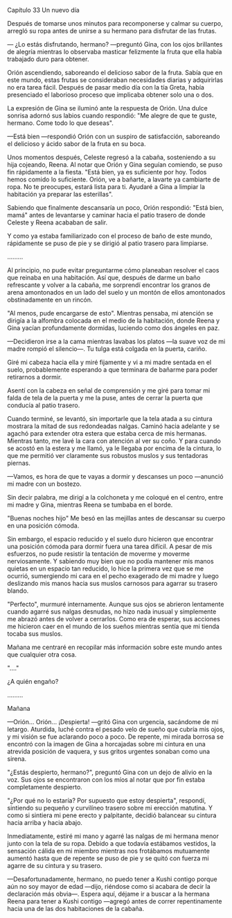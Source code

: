 
Capítulo 33 Un nuevo día

Después de tomarse unos minutos para recomponerse y calmar su cuerpo, arregló su ropa antes de unirse a su hermano para disfrutar de las frutas.

— ¿Lo estás disfrutando, hermano? —preguntó Gina, con los ojos brillantes de alegría mientras lo observaba masticar felizmente la fruta que ella había trabajado duro para obtener.

Orión ascendiendo, saboreando el delicioso sabor de la fruta. Sabía que en este mundo, estas frutas se consideraban necesidades diarias y adquirirlas no era tarea fácil. Después de pasar medio día con la tía Greta, había presenciado el laborioso proceso que implicaba obtener solo una o dos.

La expresión de Gina se iluminó ante la respuesta de Orión. Una dulce sonrisa adornó sus labios cuando respondió: "Me alegre de que te guste, hermano. Come todo lo que deseas".

—Está bien —respondió Orión con un suspiro de satisfacción, saboreando el delicioso y ácido sabor de la fruta en su boca.

Unos momentos después, Celeste regresó a la cabaña, sosteniendo a su hija cojeando, Reena. Al notar que Orión y Gina seguían comiendo, se puso fin rápidamente a la fiesta. "Está bien, ya es suficiente por hoy. Todos hemos comido lo suficiente. Orión, ve a bañarte, a lavarte ya cambiarte de ropa. No te preocupes, estará lista para ti. Ayudaré a Gina a limpiar la habitación ya preparar las esterillas".

Sabiendo que finalmente descansaría un poco, Orión respondió: "Está bien, mamá" antes de levantarse y caminar hacia el patio trasero de donde Celeste y Reena acababan de salir.

Y como ya estaba familiarizado con el proceso de baño de este mundo, rápidamente se puso de pie y se dirigió al patio trasero para limpiarse.

…......

Al principio, no pude evitar preguntarme cómo planeaban resolver el caos que reinaba en una habitación. Así que, después de darme un baño refrescante y volver a la cabaña, me sorprendí encontrar los granos de arena amontonados en un lado del suelo y un montón de ellos amontonados obstinadamente en un rincón.

"Al menos, pude encargarse de esto". Mientras pensaba, mi atención se dirigía a la alfombra colocada en el medio de la habitación, donde Reena y Gina yacían profundamente dormidas, luciendo como dos ángeles en paz.

—Decidieron irse a la cama mientras lavabas los platos —la suave voz de mi madre rompió el silencio—. Tu tulga está colgada en la puerta, cariño.

Giré mi cabeza hacia ella y miré fijamente y vi a mi madre sentada en el suelo, probablemente esperando a que terminara de bañarme para poder retirarnos a dormir.

Asentí con la cabeza en señal de comprensión y me giré para tomar mi falda de tela de la puerta y me la puse, antes de cerrar la puerta que conducía al patio trasero.

Cuando terminé, se levantó, sin importarle que la tela atada a su cintura mostrara la mitad de sus redondeadas nalgas. Caminó hacia adelante y se agachó para extender otra estera que estaba cerca de mis hermanas. Mientras tanto, me lavé la cara con atención al ver su coño. Y para cuando se acostó en la estera y me llamó, ya le llegaba por encima de la cintura, lo que me permitió ver claramente sus robustos muslos y sus tentadoras piernas.

—Vamos, es hora de que te vayas a dormir y descanses un poco —anunció mi madre con un bostezo.

Sin decir palabra, me dirigí a la colchoneta y me coloqué en el centro, entre mi madre y Gina, mientras Reena se tumbaba en el borde.

"Buenas noches hijo" Me besó en las mejillas antes de descansar su cuerpo en una posición cómoda.

Sin embargo, el espacio reducido y el suelo duro hicieron que encontrar una posición cómoda para dormir fuera una tarea difícil. A pesar de mis esfuerzos, no pude resistir la tentación de moverme y moverme nerviosamente. Y sabiendo muy bien que no podía mantener mis manos quietas en un espacio tan reducido, lo hice la primera vez que se me ocurrió, sumergiendo mi cara en el pecho exagerado de mi madre y luego deslizando mis manos hacia sus muslos carnosos para agarrar su trasero blando.

"Perfecto", murmuré internamente. Aunque sus ojos se abrieron lentamente cuando agarré sus nalgas desnudas, no hizo nada inusual y simplemente me abrazó antes de volver a cerrarlos. Como era de esperar, sus acciones me hicieron caer en el mundo de los sueños mientras sentía que mi tienda tocaba sus muslos.

Mañana me centraré en recopilar más información sobre este mundo antes que cualquier otra cosa.

"...."

¿A quién engaño?

…......

Mañana

—Orión... Orión... ¡Despierta! —gritó Gina con urgencia, sacándome de mi letargo. Aturdida, luché contra el pesado velo de sueño que cubría mis ojos, y mi visión se fue aclarando poco a poco. De repente, mi mirada borrosa se encontró con la imagen de Gina a horcajadas sobre mi cintura en una atrevida posición de vaquera, y sus gritos urgentes sonaban como una sirena.

"¿Estás despierto, hermano?", preguntó Gina con un dejo de alivio en la voz. Sus ojos se encontraron con los míos al notar que por fin estaba completamente despierto.

"¿Por qué no lo estaría? Por supuesto que estoy despierta", respondí, sintiendo su pequeño y curvilíneo trasero sobre mi erección matutina. Y como si sintiera mi pene erecto y palpitante, decidió balancear su cintura hacia arriba y hacia abajo.

Inmediatamente, estiré mi mano y agarré las nalgas de mi hermana menor junto con la tela de su ropa. Debido a que todavía estábamos vestidos, la sensación cálida en mi miembro mientras nos frotábamos mutuamente aumentó hasta que de repente se puso de pie y se quitó con fuerza mi agarre de su cintura y su trasero.

—Desafortunadamente, hermano, no puedo tener a Kushi contigo porque aún no soy mayor de edad —dijo, riéndose como si acabara de decir la declaración más obvia—. Espera aquí, déjame ir a buscar a la hermana Reena para tener a Kushi contigo —agregó antes de correr repentinamente hacia una de las dos habitaciones de la cabaña.